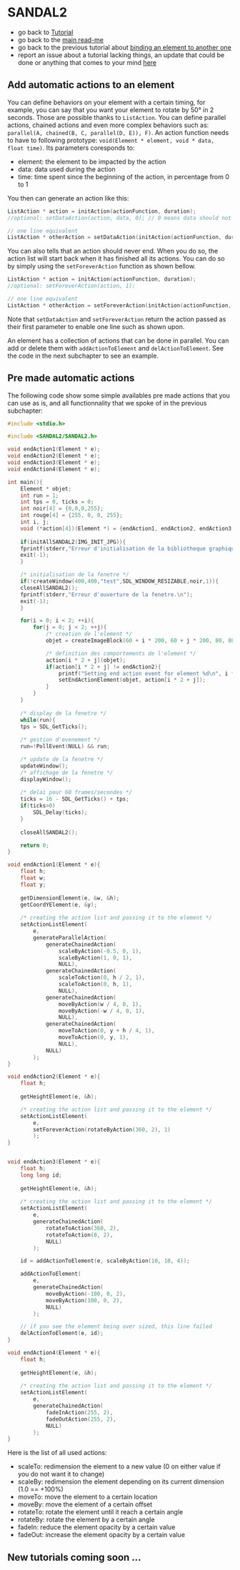 # SANDAL2

* go back to [Tutorial](Tutorial.md)
* go back to the [main read-me](../README.md)
* go back to the previous tutorial about [binding an element to another one](element_to_element.md)
* report an issue about a tutorial lacking things, an update that could be done or anything that comes to your mind [here](https://github.com/Klevh/SANDAL2/issues/new)

## Add automatic actions to an element

You can define behaviors on your element with a certain timing, for example, you can say that you want your element to rotate by 50° in 2 seconds. Those are possible thanks to `ListAction`. You can define parallel actions, chained actions and even more complex behaviors such as: `parallel(A, chained(B, C, parallel(D, E)), F)`.
An action function needs to have to following prototype: `void(Element * element, void * data, float time)`. Its parameters coresponds to:
* element: the element to be impacted by the action
* data: data used during the action
* time: time spent since the beginning of the action, in percentage from 0 to 1

You then can generate an action like this:
```c
ListAction * action = initAction(actionFunction, duration);
//optional: setDataAction(action, data, 0); // 0 means data should not be freed when the action is destroied

// one line equivalent
ListAction * otherAction = setDataAction(initAction(actionFunction, duration), data, 0);
```

You can also tells that an action should never end. When you do so, the action list will start back when it has finished all its actions. You can do so by simply using the `setForeverAction` function as shown bellow.
```c
ListAction * action = initAction(actionFunction, duration);
//optional: setForeverAction(action, 1);

// one line equivalent
ListAction * otherAction = setForeverAction(initAction(actionFunction, duration), 1);
```

Note that `setDataAction` and `setForeverAction` return the action passed as their first parameter to enable one line such as shown upon.

An element has a collection of actions that can be done in parallel. You can add or delete them with `addActionToElement` and `delActionToElement`. See the code in the next subchapter to see an example.

## Pre made automatic actions

The following code show some simple availables pre made actions that you can use as is, and all functionnality that we spoke of in the previous subchapter:

```c
#include <stdio.h>

#include <SANDAL2/SANDAL2.h>

void endAction1(Element * e);
void endAction2(Element * e);
void endAction3(Element * e);
void endAction4(Element * e);

int main(){
    Element * objet;
    int run = 1;
    int tps = 0, ticks = 0;
    int noir[4] = {0,0,0,255};
    int rouge[4] = {255, 0, 0, 255};
    int i, j;
    void (*action[4])(Element *) = {endAction1, endAction2, endAction3, endAction4};
  
    if(initAllSANDAL2(IMG_INIT_JPG)){
	fprintf(stderr,"Erreur d'initialisation de la bibliotheque graphique.\n");
	exit(-1);
    }

    /* initialisation de la fenetre */
    if(!createWindow(400,400,"test",SDL_WINDOW_RESIZABLE,noir,1)){
	closeAllSANDAL2();
	fprintf(stderr,"Erreur d'ouverture de la fenetre.\n");
	exit(-1);
    }

    for(i = 0; i < 2; ++i){
        for(j = 0; j < 2; ++j){
            /* creation de l'element */
            objet = createImageBlock(60 + i * 200, 60 + j * 200, 80, 80, rouge, 1, 0);

            /* definition des comportements de l'element */
            action[i * 2 + j](objet);
            if(action[i * 2 + j] != endAction2){
                printf("Setting end action event for element %d\n", i * 2 + j);
                setEndActionElement(objet, action[i * 2 + j]);
            }
        }
    }
    
    /* display de la fenetre */
    while(run){
	tps = SDL_GetTicks();
        
	/* gestion d'evenement */
	run=!PollEvent(NULL) && run;

	/* update de la fenetre */
	updateWindow();
	/* affichage de la fenetre */
	displayWindow();
        
	/* delai pour 60 frames/secondes */
	ticks = 16 - SDL_GetTicks() + tps;
	if(ticks>0)
	    SDL_Delay(ticks);
    }
    
    closeAllSANDAL2();

    return 0;
}

void endAction1(Element * e){
    float h;
    float w;
    float y;
    
    getDimensionElement(e, &w, &h);
    getCoordYElement(e, &y);
    
    /* creating the action list and passing it to the element */
    setActionListElement(
        e,
        generateParallelAction(
            generateChainedAction(
                scaleByAction(-0.5, 0, 1),
                scaleByAction(1, 0, 1),
                NULL),
            generateChainedAction(
                scaleToAction(0, h / 2, 1),
                scaleToAction(0, h, 1),
                NULL),
            generateChainedAction(
                moveByAction(w / 4, 0, 1),
                moveByAction(-w / 4, 0, 1),
                NULL),
            generateChainedAction(
                moveToAction(0, y + h / 4, 1),
                moveToAction(0, y, 1),
                NULL),
            NULL)
        );
}

void endAction2(Element * e){
    float h;
    
    getHeightElement(e, &h);

    /* creating the action list and passing it to the element */
    setActionListElement(
        e,
        setForeverAction(rotateByAction(360, 2), 1)
        );
}


void endAction3(Element * e){
    float h;
    long long id;
    
    getHeightElement(e, &h);
    
    /* creating the action list and passing it to the element */
    setActionListElement(
        e,
        generateChainedAction(
            rotateToAction(360, 2),
            rotateToAction(0, 2),
            NULL)
        );

    id = addActionToElement(e, scaleByAction(10, 10, 4));

    addActionToElement(
        e,
        generateChainedAction(
            moveByAction(-100, 0, 2),
            moveByAction(100, 0, 2),
            NULL)
        );

    // if you see the element being over sized, this line failed
    delActionToElement(e, id);
}

void endAction4(Element * e){
    float h;
    
    getHeightElement(e, &h);
    
    /* creating the action list and passing it to the element */
    setActionListElement(
        e,
        generateChainedAction(
            fadeInAction(255, 2),
            fadeOutAction(255, 2),
            NULL)
        );
}
```

Here is the list of all used actions:
* scaleTo: redimension the element to a new value (0 on either value if you do not want it to change)
* scaleBy: redimension the element depending on its current dimension (1.0 == +100%)
* moveTo: move the element to a certain location
* moveBy: move the element of a certain offset
* rotateTo: rotate the element until it reach a certain angle
* rotateBy: rotate the element by a certain angle
* fadeIn: reduce the element opacity by a certain value
* fadeOut: increase the element opacity by a certain value

## New tutorials coming soon ...